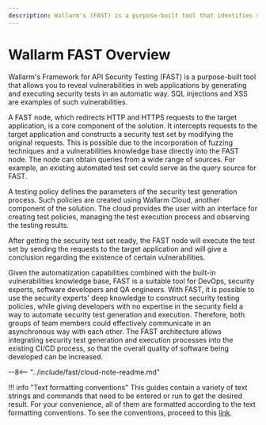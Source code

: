 ```yaml
---
description: Wallarm's (FAST) is a purpose-built tool that identifies vulnerabilities in web applications by generating and executing automated security tests.
---
```


[link-agreements]:      agreements.md

#   Wallarm FAST Overview

Wallarm's Framework for API Security Testing (FAST) is a purpose-built tool that allows you to reveal vulnerabilities in web applications by generating and executing security tests in an automatic way. SQL injections and XSS are examples of such vulnerabilities.

A FAST node, which redirects HTTP and HTTPS requests to the target application, is a core component of the solution. It intercepts requests to the target application and constructs a security test set by modifying the original requests. This is possible due to the incorporation of fuzzing techniques and a vulnerabilities knowledge base directly into the FAST node. The node can obtain queries from a wide range of sources. For example, an existing automated test set could serve as the query source for FAST.

A testing policy defines the parameters of the security test generation process. Such policies are created using Wallarm Cloud, another component of the solution. The cloud provides the user with an interface for creating test policies, managing the test execution process and observing the testing results.

After getting the security test set ready, the FAST node will execute the test set by sending the requests to the target application and will give a conclusion regarding the existence of certain vulnerabilities. 

Given the automatization capabilities combined with the built-in vulnerabilities knowledge base, FAST is a suitable tool for DevOps, security experts, software developers and QA engineers. With FAST, it is possible to use the security experts' deep knowledge to construct security testing policies, while giving developers with no expertise in the security field a way to automate security test generation and execution. Therefore, both groups of team members could effectively communicate in an asynchronous way with each other. The FAST architecture allows integrating security test generation and execution processes into the existing CI/CD process, so that the overall quality of software being developed can be increased.

--8<-- "../include/fast/cloud-note-readme.md"

!!! info "Text formatting conventions"
    This guides contain a variety of text strings and commands that need to be entered or run to get the desired result. For your convenience, all of them are formatted according to the text formatting conventions. To see the conventions, proceed to this [link][link-agreements].

<!-- <div class="video-wrapper">
  <iframe width="1280" height="720" src="https://www.youtube.com/embed/Me4o4v7dPyM" frameborder="0" allow="accelerometer; autoplay; encrypted-media; gyroscope; picture-in-picture" allowfullscreen></iframe>
</div> -->